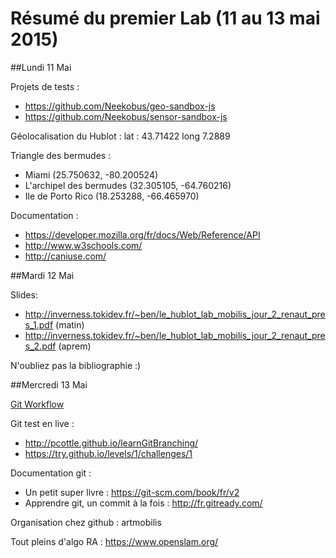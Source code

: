 # Résumé du premier Lab (11 au 13 mai 2015)
##Lundi 11 Mai

Projets de tests : 
*    https://github.com/Neekobus/geo-sandbox-js
*    https://github.com/Neekobus/sensor-sandbox-js


Géolocalisation du Hublot :
     lat : 43.71422 long 7.2889
    

Triangle des bermudes : 
*    Miami (25.750632, -80.200524)
*    L'archipel des bermudes (32.305105, -64.760216)
*    Ile de Porto Rico (18.253288, -66.465970)


Documentation : 
*    https://developer.mozilla.org/fr/docs/Web/Reference/API
*    http://www.w3schools.com/
*    http://caniuse.com/


##Mardi 12 Mai

Slides:
    
*    http://inverness.tokidev.fr/~ben/le_hublot_lab_mobilis_jour_2_renaut_pres_1.pdf  (matin)
*    http://inverness.tokidev.fr/~ben/le_hublot_lab_mobilis_jour_2_renaut_pres_2.pdf  (aprem)

N'oubliez pas la bibliographie :)

##Mercredi 13 Mai

[Git Workflow](../../gitWorkflow.md)

Git test en live : 

*    http://pcottle.github.io/learnGitBranching/
*    https://try.github.io/levels/1/challenges/1

Documentation git :
* Un petit super livre : https://git-scm.com/book/fr/v2
* Apprendre git, un commit à la fois : http://fr.gitready.com/

Organisation chez github : artmobilis

Tout pleins d'algo RA : https://www.openslam.org/
